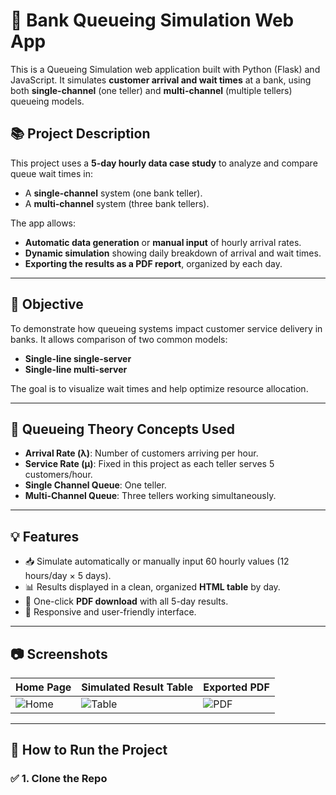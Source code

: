 # 🏦 Bank Queueing Simulation Web App

This is a Queueing Simulation web application built with Python (Flask) and JavaScript. It simulates **customer arrival and wait times** at a bank, using both **single-channel** (one teller) and **multi-channel** (multiple tellers) queueing models.

## 📚 Project Description

This project uses a **5-day hourly data case study** to analyze and compare queue wait times in:

- A **single-channel** system (one bank teller).
- A **multi-channel** system (three bank tellers).

The app allows:
- **Automatic data generation** or **manual input** of hourly arrival rates.
- **Dynamic simulation** showing daily breakdown of arrival and wait times.
- **Exporting the results as a PDF report**, organized by each day.

---

## 🎯 Objective

To demonstrate how queueing systems impact customer service delivery in banks. It allows comparison of two common models:
- **Single-line single-server**
- **Single-line multi-server**

The goal is to visualize wait times and help optimize resource allocation.

---

## 🧮 Queueing Theory Concepts Used

- **Arrival Rate (λ)**: Number of customers arriving per hour.
- **Service Rate (μ)**: Fixed in this project as each teller serves 5 customers/hour.
- **Single Channel Queue**: One teller.
- **Multi-Channel Queue**: Three tellers working simultaneously.

---

## 💡 Features

- 📥 Simulate automatically or manually input 60 hourly values (12 hours/day × 5 days).
- 📊 Results displayed in a clean, organized **HTML table** by day.
- 📄 One-click **PDF download** with all 5-day results.
- 📱 Responsive and user-friendly interface.

---

## 📷 Screenshots

| Home Page | Simulated Result Table | Exported PDF |
|----------|-------------------------|--------------|
| ![Home](screenshots/home.png) | ![Table](screenshots/table.png) | ![PDF](screenshots/pdf.png) |

---

## 🚀 How to Run the Project

### ✅ 1. Clone the Repo

```bash

